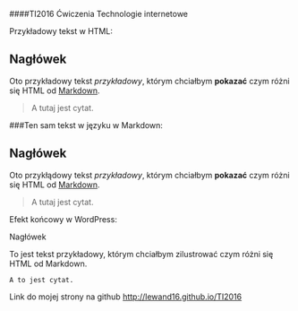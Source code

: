 ####TI2016
Ćwiczenia Technologie internetowe

Przykładowy tekst w HTML:

<h2>Nagłówek</h2>

Oto przykładowy tekst <em>przykładowy</em>, którym chciałbym <strong>pokazać</strong> czym różni się HTML od <a href="http://blog.moridin.pl/2011/05/Markdown">Markdown</a>.

<blockquote>A tutaj jest cytat.</blockquote>

###Ten sam tekst w języku w Markdown:

## Nagłówek

Oto przykłądowy tekst *przykładowy*, którym chciałbym **pokazać** czym różni się HTML od [Markdown](http://blog.moridin.pl/2011/05/Markdown).

> A tutaj jest cytat.

Efekt końcowy  w WordPress:

Nagłówek

To jest tekst przykładowy, którym chciałbym zilustrować czym różni się HTML od Markdown.

    A to jest cytat.



Link do mojej strony na github http://lewand16.github.io/TI2016

